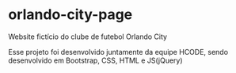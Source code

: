 # orlando-city-page
Website fictício do clube de futebol Orlando City

Esse projeto foi desenvolvido juntamente da equipe HCODE, sendo desenvolvido em Bootstrap, CSS, HTML e JS(jQuery)
